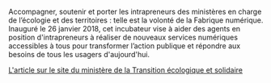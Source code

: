 
Accompagner, soutenir et porter les intrapreneurs des ministères en charge de l’écologie et des territoires : telle est la volonté de la Fabrique numérique. Inauguré le 26 janvier 2018, cet incubateur vise à aider des agents en position d'intrapreneurs à réaliser de nouveaux services numériques accessibles à tous pour transformer l’action publique et répondre aux besoins de tous les usagers d'aujourd'hui. 

[L'article sur le site du ministère de la Transition écologique et solidaire](https://www.ecologique-solidaire.gouv.fr/fabrique-numerique-lincubateur-services-numeriques-du-pole-ministeriel)



